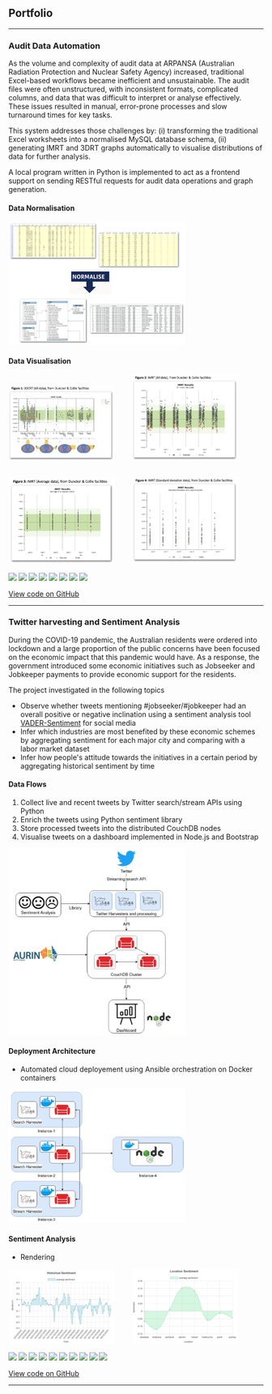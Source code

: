 ## Portfolio

---

### Audit Data Automation

As the volume and complexity of audit data at ARPANSA (Australian Radiation Protection and Nuclear Safety Agency) increased, traditional Excel-based workflows became inefficient and unsustainable. The audit files were often unstructured, with inconsistent formats, complicated columns, and data that was difficult to interpret or analyse effectively. These issues resulted in manual, error-prone processes and slow turnaround times for key tasks.

This system addresses those challenges by: (i) transforming the traditional Excel worksheets into a normalised MySQL database schema, (ii) generating IMRT and 3DRT graphs automatically to visualise distributions of data for further analysis.

A local program written in Python is implemented to act as a frontend support on sending RESTful requests for audit data operations and graph generation.

#### Data Normalisation
<img src="images/full.png?raw=true" width="350"/>

#### Data Visualisation
<img src="images/fig-1.png?raw=true" width="210" style="margin-right: 30px;"/>
<img src="images/fig-2.png?raw=true" width="210"/>
<div style="height: 30px;"></div>
<img src="images/fig-3.png?raw=true" width="210" style="margin-right: 30px;"/>
<img src="images/fig-4.png?raw=true" width="210"/>


[![](https://img.shields.io/badge/Python-white?logo=Python)](#) [![](https://img.shields.io/badge/Django-white?logo=django)](#) [![](https://img.shields.io/badge/MySQL-white?logo=mysql)](#) [![](https://img.shields.io/badge/Docker-white?logo=docker)](#) [![](https://img.shields.io/badge/Bash-white?logo=gnubash)](#) [![](https://img.shields.io/badge/Matplotlib-white?logo=matplotlib)](#)
[![](https://img.shields.io/badge/NumPy-white?logo=numpy)](#) [![](https://img.shields.io/badge/pandas-white?logo=pandas)](#)


[View code on GitHub](https://github.com/MEICHENLIN/arpansa-audit-automation)

---

### Twitter harvesting and Sentiment Analysis

During the COVID-19 pandemic, the Australian residents were ordered into lockdown and a large
proportion of the public concerns have been focused on the economic impact that this pandemic
would have. As a response, the government introduced some economic initiatives such as Jobseeker and Jobkeeper payments to provide economic support for the residents.

The project investigated in the following topics
* Observe whether tweets mentioning #jobseeker/#jobkeeper had an overall positive or negative inclination using a sentiment analysis tool [VADER-Sentiment](https://github.com/cjhutto/vaderSentiment) for social media
* Infer which industries are most benefited by these economic schemes by aggregating sentiment for each major city and comparing with a labor market dataset
* Infer how people's attitude towards the initiatives in a certain period by aggregating historical sentiment by time


#### Data Flows
1. Collect live and recent tweets by Twitter search/stream APIs using Python
2. Enrich the tweets using Python sentiment library
3. Store processed tweets into the distributed CouchDB nodes
4. Visualise tweets on a dashboard implemented in Node.js and Bootstrap

<img src="images/twitter-data-flow.png?raw=true" width="350"/>

#### Deployment Architecture
* Automated cloud deployement using Ansible orchestration on Docker containers
<img src="images/twitter-deployment.png?raw=true" width="350"/>

#### Sentiment Analysis
* Rendering 
<img src="images/historical-sentiment.png?raw=true" width="210" style="margin-right: 30px;"/>
<img src="images/location-sentiment.png?raw=true" width="210"/>


[![](https://img.shields.io/badge/Python-white?logo=Python)](#) [![](https://img.shields.io/badge/Node.js-white?logo=nodedotjs)](#) [![](https://img.shields.io/badge/Express-white?logo=express)](#
) [![](https://img.shields.io/badge/Bootstrap-white?logo=bootstrap)](#) [![](https://img.shields.io/badge/CouchDB-white?logo=apachecouchdb)](#) [![](https://img.shields.io/badge/Ansible-white?logo=ansible)](#) [![](https://img.shields.io/badge/Docker-white?logo=docker)](#) [![](https://img.shields.io/badge/Bash-white?logo=gnubash)](#) [![](https://img.shields.io/badge/NumPy-white?logo=numpy)](#) [![](https://img.shields.io/badge/pandas-white?logo=pandas)](#)

[View code on GitHub](link)

---
